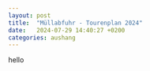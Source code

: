 ```yaml
---
layout: post
title:  "Müllabfuhr - Tourenplan 2024"
date:   2024-07-29 14:40:27 +0200
categories: aushang
---
```


hello
